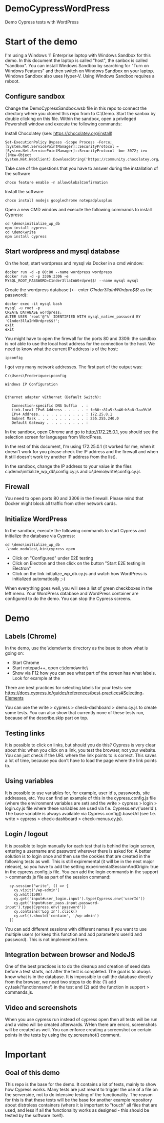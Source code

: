 # DemoCypressWordPress

Demo Cypress tests with WordPress

# Start of the demo
I'm using a Windows 11 Enterprise laptop with Windows Sandbox for this demo. In this document the laptop is called "host", the sanbox is called "sandbox". You can install Windows Sandbox by searching for "Turn on Windows Features" and then switch on Windows Sandbox on your laptop. Windows Sandbox also uses Hyper-V. Using Windows Sandbox requires a reboot.

## Configure sandbox
Change the DemoCypressSandbox.wsb file in this repo to connect the directory where you cloned this repo from to C:\Demo. Start the sanbox by double clicking on this file. Within the sandbox, open a privileged Powershell window and execute the following commands:

Install Chocolatey (see: https://chocolatey.org/install)

```
Set-ExecutionPolicy Bypass -Scope Process -Force; [System.Net.ServicePointManager]::SecurityProtocol = [System.Net.ServicePointManager]::SecurityProtocol -bor 3072; iex ((New-Object System.Net.WebClient).DownloadString('https://community.chocolatey.org/install.ps1'))
```

Take care of the questions that you have to answer during the installation of the software
```
choco feature enable -n allowGlobalConfirmation
```

Install the software
```
choco install nodejs googlechrome notepadplusplus
```

Open a new CMD window and execute the following commands to install Cypress:
```
cd \demo\initialize_wp_db
npm install cypress
cd \demo\write
npm install cypress
```

## Start wordpress and mysql database
On the host, start wordpress and mysql via Docker in a cmd window:

```
docker run -d -p 80:80 --name wordpress wordpress
docker run -d -p 3306:3306 -e MYSQL_ROOT_PASSWORD=C1nder3llaInW0rdpre$$! --name mysql mysql
```

Create the wordpress database (<-- enter *C1nder3llaInW0rdpre$$!* as the password):
```
docker exec -it mysql bash
mysql -u root -p                    
CREATE DATABASE wordpress;
ALTER USER 'root'@'%' IDENTIFIED WITH mysql_native_password BY 'C1nder3llaInW0rdpre$$!';
exit
exit
```

You might have to open the firewall for the ports 80 and 3306: the sandbox is not able to use the local host address for the connection to the host. We need to know what the current IP address is of the host:

```
ipconfig
```

I got very many network addresses. The first part of the output was:
```
C:\Users\Frederique>ipconfig

Windows IP Configuration


Ethernet adapter vEthernet (Default Switch):

   Connection-specific DNS Suffix  . :
   Link-local IPv6 Address . . . . . : fe80::81a5:3a46:b3a8:7aa9%16
   IPv4 Address. . . . . . . . . . . : 172.25.0.1
   Subnet Mask . . . . . . . . . . . : 255.255.240.0
   Default Gateway . . . . . . . . . :
```

In the sandbox, open Chrome and go to http://172.25.0.1, you should see the selection screen for languages from WordPress.

In the rest of this document, I'm using 172.25.0.1 (it worked for me, when it doesn't work for you please check the IP address and the firewall and when it still doesn't work try another IP address from the list). 

In the sandbox, change the IP address to your value in the files c:\demo\initialize_wp_db\config.cy.js and c:\demo\write\config.cy.js

## Firewall
You need to open ports 80 and 3306 in the firewall. Please mind that Docker might block all traffic from other network cards.


## Initialize WordPress
In the sandbox, execute the following commands to start Cypress and initialize the database via Cypress:

```
cd \demo\initialize_wp_db
.\node_modules\.bin\cypress open
```
* Click on "Configured" under E2E testing
* Click on Electron and then click on the button "Start E2E testing in Electron"
* Click on the link initialize_wp_db.cy.js and watch how WordPress is initialized automatically ;-)

When everything goes well, you will see a list of green checkboxes in the left menu. Your WordPress database and WordPress container are configured to do the demo. You can stop the Cypress screens. 

# Demo

## Labels (Chrome)
In the demo, use the \demo\write directory as the base to show what is going on:
* Start Chrome
* Start notepad++, open c:\demo\write\
* Show via F12 how you can see what part of the screen has what labels. Look for example at the 

There are best practices for selecting labels for your tests: see https://docs.cypress.io/guides/references/best-practices#Selecting-Elements

You can use the write > cypress > check-dashboard > demo.cy.js to create some tests. You can also show that currently none of these tests run, because of the describe.skip part on top. 

## Testing links
It is possible to click on links, but should you do this? Cypress is very clear about this: when you click on a link, you test the browser, not your website. You can just check if the URL where the link points to is correct. This saves a lot of time, because you don't have to load the page where the link points to. 

## Using variables
It is possible to use variables for, for example, user id's, passwords, site addresses, etc. You can find an example of this in the cypress.config.js file (where the environment variables are set) and the write > cypress > login > login.cy.js file where these variables are used via f.e. Cypress.env('userId'). The base variable is always available via Cypress.config().baseUrl (see f.e. write > cypress > check-dashboard > check-menus.cy.js).

## Login / logout
It is possible to login manually for each test that is behind the login screen, entering a username and password wherever there is asked for. A better solution is to login once and then use the cookies that are created in the following tests as well. This is still expiremental (it will be in the next major release), so you have to add the setting experimentalSessionAndOrigin: true in the cypress.config.js file. You can add the login commands in the support > commands.js file as part of the session command:

```
  cy.session("write", () => {
    cy.visit('/wp-admin')
	cy.wait(1500)
    cy.get('input#user_login.input').type(Cypress.env('userId'))
    cy.get('input#user_pass.input.password-input').type(Cypress.env('password'))
    cy.contains('Log In').click()
    cy.url().should('contain', '/wp-admin')
  })

```

You can add different sessions with different names if you want to use multiple users (or keep this function and add parameters userId and password). This is not implemented here. 

## Integration between browser and NodeJS
One of the best practices is to do the cleanup and creation of seed data before a test starts, not after the test is completed. The goal is to always know what is in the database. It is impossible to call the database directly from the browser, we need two steps to do this: (1) add cy.task('functionname') in the test and (2) add the function in support > commands.js.

## Video and screenshots
When you use cypress run instead of cypress open then all tests will be run and a video will be created afterwards. WHen there are errors, screenshots will be created as well. You can enforce creating a screenshot on certain points in the tests by using the cy.screenshot() comment. 

# Important

## Goal of this demo
This repo is the base for the demo. It contains a lot of tests, mainly to show how Cypress works. Many tests are just meant to trigger the use of a file on the serverside, not to do intensive testing of the functionality. The reason for this is that these tests will be the base for another example repository about distroless containers (where it is important to "touch" all files that are used, and less if all the functionality works as designed - this should be tested by the software itself).
